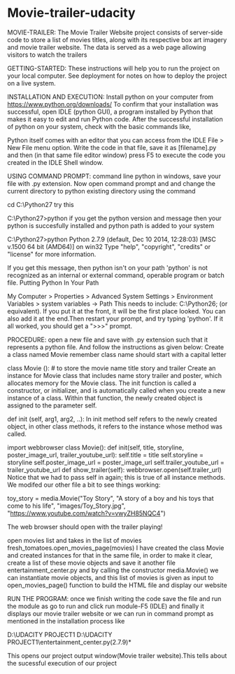 # Movie-trailer-udacity
MOVIE-TRAILER: 
The Movie Trailer Website project consists of server-side code to store a list of movies titles, along with its respective box art imagery and movie trailer website. The data is served as a web page allowing visitors to watch the trailers

GETTING-STARTED: 
These instructions will help you to run the project on your local computer. See deployment for notes on how to deploy the project on a live system.

INSTALLATION AND EXECUTION: 
Install python on your computer from https://www.python.org/downloads/ To confirm that your installation was successful, open IDLE (python GUI), a program installed by Python that makes it easy to edit and run Python code. After the successful installation of python on your system, check with the basic commands like,

Python itself comes with an editor that you can access from the IDLE File > New File menu option. Write the code in that file, save it as [filename].py and then (in that same file editor window) press F5 to execute the code you created in the IDLE Shell window.

USING COMMAND PROMPT:
command line python in windows, save your file with .py extension. Now open command prompt and and change the current directory to python existing directory using the command

cd C:\Python27 try this

C:\Python27>python if you get the python version and message then your python is succesfully installed and python path is added to your system

C:\Python27>python Python 2.7.9 (default, Dec 10 2014, 12:28:03) [MSC v.1500 64 bit (AMD64)] on win32 Type "help", "copyright", "credits" or "license" for more information.
>>>

If you get this message, then python isn't on your path 'python' is not recognized as an internal or external command, operable program or batch file. Putting Python In Your Path

My Computer > Properties > Advanced System Settings > Environment Variables > system variables -> Path This needs to include: C:\Python26; (or equivalent). If you put it at the front, it will be the first place looked. You can also add it at the end.Then restart your prompt, and try typing 'python'. If it all worked, you should get a ">>>" prompt.

PROCEDURE:
open a new file and save with .py extension such that it represents a python file. And follow the instructions as given below: Create a class named Movie remember class name should start with a capital letter

class Movie (): # to store the movie name title story and trailer Create an instance for Movie class that includes name story trailer and poster, which allocates memory for the Movie class. The init function is called a constructor, or initializer, and is automatically called when you create a new instance of a class. Within that function, the newly created object is assigned to the parameter self.

def init (self, arg1, arg2, ..): In init method self refers to the newly created object, in other class methods, it refers to the instance whose method was called.

import webbrowser 
class Movie(): 
def init(self, title, storyline, poster_image_url, trailer_youtube_url):
self.title = title 
self.storyline = storyline 
self.poster_image_url = poster_image_url
self.trailer_youtube_url = trailer_youtube_url
def show_trailer(self): webbrowser.open(self.trailer_url) 
Notice that we had to pass self in again; this is true of all instance methods. We modifed our other file a bit to see things working:

toy_story = media.Movie("Toy Story", "A story of a boy and his toys that come to his life",
                        "images/Toy_Story.jpg", 
                        "https://www.youtube.com/watch?v=vwyZH85NQC4")

The web browser should open with the trailer playing!

open movies list and takes in the list of movies
fresh_tomatoes.open_movies_page(movies) I have created the class Movie and created instances for that in the same file, in order to make it clear, create a list of these movie objects and save it another file entertainment_center.py and by calling the constructor media.Movie() we can instantiate movie objects, and this list of movies is given as input to open_movies_page() function to build the HTML file and display our website

RUN THE PROGRAM: 
once we finish writing the code save the file and run the module as go to run and click run module-F5 (IDLE) and finally it displays our movie trailer website or we can run in command prompt as mentioned in the installation process like

D:\UDACITY PROJECT1
D:\UDACITY PROJECT1\entertainment_center.py(2.7.9)*

This opens our project output window(Movie trailer website).This tells about the sucessful execution of our project
